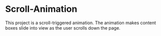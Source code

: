 # Scroll-Animation
This project is a scroll-triggered animation. The animation makes content boxes slide into view as the user scrolls down the page.
